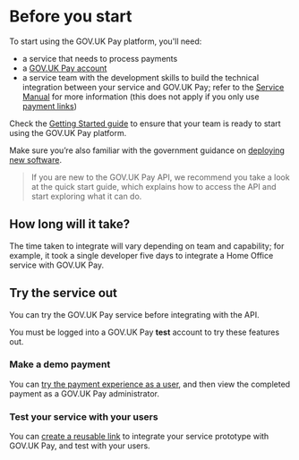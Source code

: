 # Before you start

To start using the GOV.UK Pay platform, you'll need:

- a service that needs to process payments
- a [GOV.UK Pay account](https://selfservice.payments.service.gov.uk/create-service/register) 
- a service team with the development skills to build the technical integration between your service and GOV.UK Pay; refer to the [Service Manual](https://www.gov.uk/service-manual/the-team/what-each-role-does-in-service-team#roles-your-team-must-have) for more information (this does not apply if you only use [payment links](/payment_links/#payment-links))
  
Check the [Getting Started guide](https://www.payments.service.gov.uk/getstarted/) to ensure that your team is ready to start using the GOV.UK Pay platform.

Make sure you’re also familiar with the government guidance on [deploying new software](https://www.gov.uk/service-manual/making-software/deployment.html).

>If you are new to the GOV.UK Pay API, we recommend you take a look at the quick start guide, which explains how to access the API and start exploring what it can do.

## How long will it take?

The time taken to integrate will vary depending on team and capability; for example, it took a single developer five days to integrate a Home Office service with GOV.UK Pay.

## Try the service out

You can try the GOV.UK Pay service before integrating with the API. 

You must be logged into a GOV.UK Pay __test__ account to try these features out.

### Make a demo payment

You can [try the payment experience as a user](https://selfservice.payments.service.gov.uk/make-a-demo-payment), and then view the completed payment as a GOV.UK Pay administrator.

### Test your service with your users 

You can [create a reusable link](https://selfservice.payments.service.gov.uk/test-with-your-users) to integrate your service prototype with GOV.UK Pay, and test with your users.

